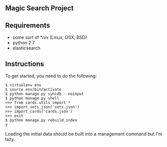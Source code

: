 Magic Search Project
---------------------

Requirements
-------------
* some sort of \*nix (Linux, OSX, BSD)
* python 2.7
* elasticsearch


Instructions
-------------
To get started, you need to do the following:

    $ virtualenv env
    $ source env/bin/activate
    $ python manage.py syncdb --noinput
    $ python manage.py shell
    >>> from cards.utils import *
    >>> import_sets_json('sets.json')
    >>> import_cards('cards.json')
    >>> exit
    $ python manage.py rebuild_index
    y

Loading the initial data should be built into a management command but I'm lazy.
